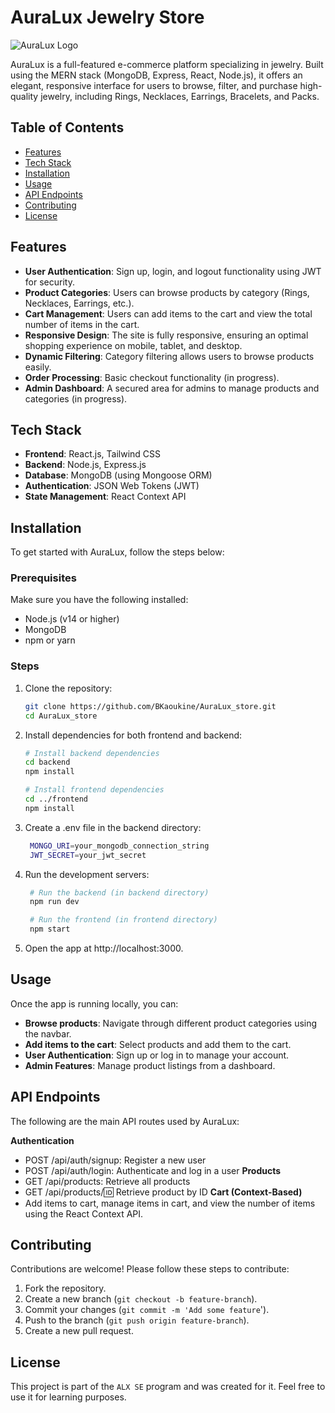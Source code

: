 # AuraLux Jewelry Store

![AuraLux Logo](frontend/src/Assets/logo.svg)

AuraLux is a full-featured e-commerce platform specializing in jewelry. Built using the MERN stack (MongoDB, Express, React, Node.js), it offers an elegant, responsive interface for users to browse, filter, and purchase high-quality jewelry, including Rings, Necklaces, Earrings, Bracelets, and Packs.

## Table of Contents

- [Features](#features)
- [Tech Stack](#tech-stack)
- [Installation](#installation)
- [Usage](#usage)
- [API Endpoints](#api-endpoints)
- [Contributing](#contributing)
- [License](#license)

## Features

- **User Authentication**: Sign up, login, and logout functionality using JWT for security.
- **Product Categories**: Users can browse products by category (Rings, Necklaces, Earrings, etc.).
- **Cart Management**: Users can add items to the cart and view the total number of items in the cart.
- **Responsive Design**: The site is fully responsive, ensuring an optimal shopping experience on mobile, tablet, and desktop.
- **Dynamic Filtering**: Category filtering allows users to browse products easily.
- **Order Processing**: Basic checkout functionality (in progress).
- **Admin Dashboard**: A secured area for admins to manage products and categories (in progress).

## Tech Stack

- **Frontend**: React.js, Tailwind CSS
- **Backend**: Node.js, Express.js
- **Database**: MongoDB (using Mongoose ORM)
- **Authentication**: JSON Web Tokens (JWT)
- **State Management**: React Context API

## Installation

To get started with AuraLux, follow the steps below:

### Prerequisites

Make sure you have the following installed:

- Node.js (v14 or higher)
- MongoDB
- npm or yarn

### Steps

1. Clone the repository:
   ```bash
   git clone https://github.com/BKaoukine/AuraLux_store.git
   cd AuraLux_store
   ```
2. Install dependencies for both frontend and backend:

   ```bash
   # Install backend dependencies
   cd backend
   npm install

   # Install frontend dependencies
   cd ../frontend
   npm install
   ```

3. Create a .env file in the backend directory:

   ```bash
    MONGO_URI=your_mongodb_connection_string
    JWT_SECRET=your_jwt_secret
   ```

4. Run the development servers:

   ```bash
    # Run the backend (in backend directory)
    npm run dev

    # Run the frontend (in frontend directory)
    npm start
   ```

5. Open the app at http://localhost:3000.

## Usage

Once the app is running locally, you can:

- **Browse products**: Navigate through different product categories using the navbar.
- **Add items to the cart**: Select products and add them to the cart.
- **User Authentication**: Sign up or log in to manage your account.
- **Admin Features**: Manage product listings from a dashboard.

## API Endpoints

The following are the main API routes used by AuraLux:

**Authentication**

- POST /api/auth/signup: Register a new user
- POST /api/auth/login: Authenticate and log in a user
  **Products**
- GET /api/products: Retrieve all products
- GET /api/products/:id: Retrieve product by ID
  **Cart (Context-Based)**
- Add items to cart, manage items in cart, and view the number of items using the React Context API.

## Contributing

Contributions are welcome! Please follow these steps to contribute:

1. Fork the repository.
2. Create a new branch (`git checkout -b feature-branch`).
3. Commit your changes (`git commit -m 'Add some feature`').
4. Push to the branch (`git push origin feature-branch`).
5. Create a new pull request.

## License

This project is part of the `ALX SE` program and was created for it. Feel free to use it for learning purposes.
